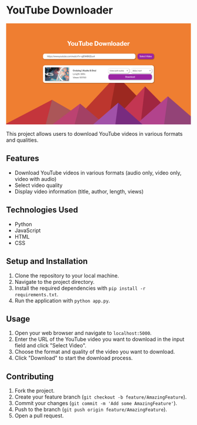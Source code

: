 # YouTube Downloader

![Design](design.png)

This project allows users to download YouTube videos in various formats and qualities.

## Features

- Download YouTube videos in various formats (audio only, video only, video with audio)
- Select video quality
- Display video information (title, author, length, views)

## Technologies Used

- Python
- JavaScript
- HTML
- CSS

## Setup and Installation

1. Clone the repository to your local machine.
2. Navigate to the project directory.
3. Install the required dependencies with `pip install -r requirements.txt`.
4. Run the application with `python app.py`.

## Usage

1. Open your web browser and navigate to `localhost:5000`.
2. Enter the URL of the YouTube video you want to download in the input field and click "Select Video".
3. Choose the format and quality of the video you want to download.
4. Click "Download" to start the download process.

## Contributing

1. Fork the project.
2. Create your feature branch (`git checkout -b feature/AmazingFeature`).
3. Commit your changes (`git commit -m 'Add some AmazingFeature'`).
4. Push to the branch (`git push origin feature/AmazingFeature`).
5. Open a pull request.
